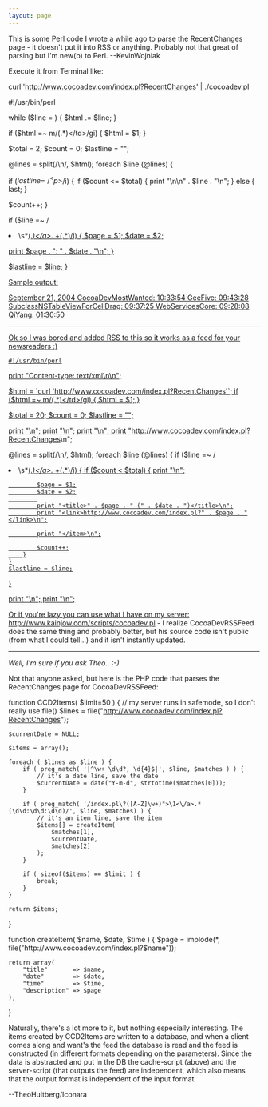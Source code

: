 ```yaml
---
layout: page
---
```


This is some Perl code I wrote a while ago to parse the RecentChanges page - it doesn't put it into RSS or anything. Probably not that great of parsing but I'm new(b) to Perl. --KevinWojniak

Execute it from Terminal like:
    
curl 'http://www.cocoadev.com/index.pl?RecentChanges' | ./cocoadev.pl


    
#!/usr/bin/perl

while ($line = <STDIN>) {
$html .= $line;
}

if ($html =~ m/<td id="mainContent" colspan="2">(.*)<\/td>/gi) {
$html = $1;
}

$total = 2;
$count = 0;
$lastline = "";

@lines = split(/\n/, $html);
foreach $line (@lines) {

if  ($lastline =~ /^<p>$/i) {
if ($count <= $total) {
print "\n\n" . $line . "\n";
} else {
last;
}

$count++;
}

if ($line =~ /<li>\s*<a href=".*">(.*)<\/a>.* +(.*)/i) {
$page = $1;
$date = $2;

print $page . ": " . $date . "\n";
}

$lastline = $line;
}

Sample output:
    
September 21, 2004
CocoaDevMostWanted: 10:33:54
GeeFive: 09:43:28
SubclassNSTableViewForCellDrag: 09:37:25
WebServicesCore: 09:28:08
QiYang: 01:30:50


----

Ok so I was bored and added RSS to this so it works as a feed for your newsreaders :)

    #!/usr/bin/perl

print "Content-type: text/xml\n\n";

$html = `curl 'http://www.cocoadev.com/index.pl?RecentChanges'`;
if ($html =~ m/<td id="mainContent" colspan="2">(.*)<\/td>/gi)
{
	$html = $1;
}

$total = 20;
$count = 0;
$lastline = "";

print "<rss>\n";
print "<channel>\n";
print "<title>CocoaDev Recent Changes</title>\n";
print "<link>http://www.cocoadev.com/index.pl?RecentChanges</link>\n";

@lines = split(/\n/, $html);
foreach $line (@lines)
{
	if ($line =~ /<li>\s*<a href=".*">(.*)<\/a>.* +(.*)/i)
	{
		if ($count < $total)
		{
			print "<item>\n";
		
			$page = $1;
			$date = $2;
			
			print "<title>" . $page . " (" . $date . ")</title>\n";
			print "<link>http://www.cocoadev.com/index.pl?" . $page . "</link>\n";
	
			print "</item>\n";

			$count++;
		}
	}
	$lastline = $line;
}
 
print "</channel>\n";
print "</rss>\n";

Or if you're lazy you can use what I have on my server: http://www.kainjow.com/scripts/cocoadev.pl - I realize CocoaDevRSSFeed does the same thing and probably better, but his source code isn't public (from what I could tell...) and it isn't instantly updated.

----

*Well, I'm sure if you ask Theo.. :-)*

Not that anyone asked, but here is the PHP code that parses the RecentChanges page for CocoaDevRSSFeed:

    
function CCD2Items( $limit=50 ) {
	// my server runs in safemode, so I don't really use file()
	$lines = file("http://www.cocoadev.com/index.pl?RecentChanges");
	
	$currentDate = NULL;
	
	$items = array();
	
	foreach ( $lines as $line ) {
		if ( preg_match( '|^\w+ \d\d?, \d{4}$|', $line, $matches ) ) {
			// it's a date line, save the date
			$currentDate = date("Y-m-d", strtotime($matches[0]));
		}
	
		if ( preg_match( '/index.pl\?([A-Z]\w+)">\1<\/a>.*(\d\d:\d\d:\d\d)/', $line, $matches) ) {
			// it's an item line, save the item
			$items[] = createItem(
				$matches[1],
				$currentDate,
				$matches[2]
			);
		}
		
		if ( sizeof($items) == $limit ) {
			break;
		}
	}
	
	return $items;
}

function createItem( $name, $date, $time ) {
	$page = implode(*, file("http://www.cocoadev.com/index.pl?$name"));

	return array(
		"title"       => $name,
		"date"        => $date,
		"time"        => $time,
		"description" => $page
	);
}


Naturally, there's a lot more to it, but nothing especially interesting. The items created by     CCD2Items are written to a database, and when a client comes along and want's the feed the database is read and the feed is constructed (in different formats depending on the parameters). Since the data is abstracted and put in the DB the cache-script (above) and the server-script (that outputs the feed) are independent, which also means that the output format is independent of the input format. 

--TheoHultberg/Iconara
